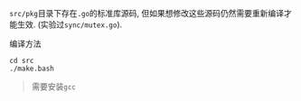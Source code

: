 
`src/pkg`目录下存在`.go`的标准库源码, 但如果想修改这些源码仍然需要重新编译才能生效. (实验过`sync/mutex.go`).

编译方法

```
cd src
./make.bash
```

> 需要安装`gcc`

